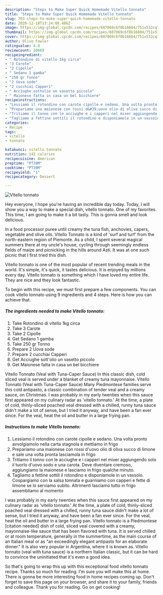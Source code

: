 ```yaml
---
description: "Steps to Make Super Quick Homemade Vitello tonnato"
title: "Steps to Make Super Quick Homemade Vitello tonnato"
slug: 703-steps-to-make-super-quick-homemade-vitello-tonnato
date: 2020-12-18T13:24:08.486Z
image: https://img-global.cpcdn.com/recipes/607069c6f8b16604/751x532cq70/vitello-tonnato-recipe-main-photo.jpg
thumbnail: https://img-global.cpcdn.com/recipes/607069c6f8b16604/751x532cq70/vitello-tonnato-recipe-main-photo.jpg
cover: https://img-global.cpcdn.com/recipes/607069c6f8b16604/751x532cq70/vitello-tonnato-recipe-main-photo.jpg
author: Olive Fowler
ratingvalue: 4.8
reviewcount: 20669
recipeingredient:
- " Rotondino di vitello 1kg circa"
- "3 Carote"
- "2 Cipolle"
- " Sedano 1 gamba"
- "250 gr Tonno"
- "2 Uova sode"
- "2 cucchiai Capperi"
- " Acciughe sottolio un vasetto piccolo"
- " Maionese fatta in casa un bel bicchiere"
recipeinstructions:
- "Lessiamo il rotondino con carote cipolle e sedano. Una volta pronto avvolgiamolo nella carta stagnola e mettiamo in frigo"
- "Prepariamo una maionese con rossi d&#39;uovo olio di oliva succo di limone e sale una volta pronta lasciamola in frigo"
- "Tritiamo il tonno con le acciughe e i capperi nel mixer aggiungendo solo il tuorlo d&#39;uovo sodo e una carota. Deve diventare cremoso, aggiungiamo la maionese e lasciamo in frigo qualche minuto."
- "Tagliamo a fettine sottili il rotondino e disponiamole in un vassoio. Cospargiamo con la salsa tonnata e guarniamo con capperi e fette di limone se lo serviamo subito. Altrimenti lasciamo tutto in frigo assembliamo al momento"
categories:
- Recipe
tags:
- vitello
- tonnato

katakunci: vitello tonnato 
nutrition: 142 calories
recipecuisine: American
preptime: "PT39M"
cooktime: "PT39M"
recipeyield: "1"
recipecategory: Dessert

---
```



![Vitello tonnato](https://img-global.cpcdn.com/recipes/607069c6f8b16604/751x532cq70/vitello-tonnato-recipe-main-photo.jpg)

Hey everyone, I hope you're having an incredible day today. Today, I will show you a way to make a special dish, vitello tonnato. One of my favorites. This time, I am going to make it a bit tasty. This is gonna smell and look delicious.

In a food processor puree until creamy the tuna fish, anchovies, capers, vegetable and olive oils. Vitello Tonnato is a kind of &#39;surf and turf&#39; from the north-eastern region of Piemonte. As a child, I spent several magical summers there at my uncle&#39;s house, cycling through seemingly endless fields of maize and picnicking in the hills around Asti. It was at one such picnic that I first tried this dish.

Vitello tonnato is one of the most popular of recent trending meals in the world. It's simple, it's quick, it tastes delicious. It is enjoyed by millions every day. Vitello tonnato is something which I have loved my entire life. They are nice and they look fantastic.


To begin with this recipe, we must first prepare a few components. You can cook vitello tonnato using 9 ingredients and 4 steps. Here is how you can achieve that.

<!--inarticleads1-->

##### The ingredients needed to make Vitello tonnato:

1. Take  Rotondino di vitello 1kg circa
1. Take 3 Carote
1. Take 2 Cipolle
1. Get  Sedano 1 gamba
1. Take 250 gr Tonno
1. Prepare 2 Uova sode
1. Prepare 2 cucchiai Capperi
1. Get  Acciughe sott&#39;olio un vasetto piccolo
1. Get  Maionese fatta in casa un bel bicchiere


Vitello Tonnato (Veal with Tuna-Caper Sauce) In this classic dish, cold sliced veal is served under a blanket of creamy tuna mayonnaise. Vitello Tonnato (Veal with Tuna-Caper Sauce) Many Piedmontese families serve this cold antipasto, a classic combination of tender veal and a creamy sauce, on Christmas. I was probably in my early twenties when this sauce first appeared on my culinary radar as &#39;vitello tonnato.&#39; At the time, a plate of cold, thinly-sliced poached veal dressed with a chilled, runny tuna sauce didn&#39;t make a lot of sense, but I tried it anyway, and have been a fan ever since. For the veal, heat the oil and butter in a large frying pan. 

<!--inarticleads2-->

##### Instructions to make Vitello tonnato:

1. Lessiamo il rotondino con carote cipolle e sedano. Una volta pronto avvolgiamolo nella carta stagnola e mettiamo in frigo
1. Prepariamo una maionese con rossi d&#39;uovo olio di oliva succo di limone e sale una volta pronta lasciamola in frigo
1. Tritiamo il tonno con le acciughe e i capperi nel mixer aggiungendo solo il tuorlo d&#39;uovo sodo e una carota. Deve diventare cremoso, aggiungiamo la maionese e lasciamo in frigo qualche minuto.
1. Tagliamo a fettine sottili il rotondino e disponiamole in un vassoio. Cospargiamo con la salsa tonnata e guarniamo con capperi e fette di limone se lo serviamo subito. Altrimenti lasciamo tutto in frigo assembliamo al momento


I was probably in my early twenties when this sauce first appeared on my culinary radar as &#39;vitello tonnato.&#39; At the time, a plate of cold, thinly-sliced poached veal dressed with a chilled, runny tuna sauce didn&#39;t make a lot of sense, but I tried it anyway, and have been a fan ever since. For the veal, heat the oil and butter in a large frying pan. Vitello tonnato is a Piedmontese [citation needed] dish of cold, sliced veal covered with a creamy, mayonnaise-like sauce that has been flavored with tuna. It is served chilled or at room temperature, generally in the summertime, as the main course of an Italian meal or as &#34;an exceedingly elegant antipasto for an elaborate dinner.&#34; It is also very popular in Argentina, where it is known as. Vitello tonnato (veal with tuna sauce) is a northern Italian classic, but it can be hard to convince the uninitiated that it&#39;s even a good idea. 

So that's going to wrap this up with this exceptional food vitello tonnato recipe. Thanks so much for reading. I'm sure you will make this at home. There is gonna be more interesting food in home recipes coming up. Don't forget to save this page on your browser, and share it to your family, friends and colleague. Thank you for reading. Go on get cooking!
